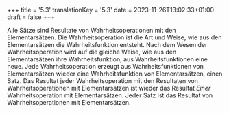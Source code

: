 +++
title = '5.3'
translationKey = '5.3'
date = 2023-11-26T13:02:33+01:00
draft = false
+++

Alle Sätze sind Resultate von Wahrheitsoperationen mit den Elementarsätzen.
Die Wahrheitsoperation ist die Art und Weise, wie aus den Elementarsätzen die Wahrheitsfunktion entsteht.
Nach dem Wesen der Wahrheitsoperation wird auf die gleiche Weise, wie aus den Elementarsätzen ihre Wahrheitsfunktion, aus Wahrheitsfunktionen eine neue. Jede Wahrheitsoperation erzeugt aus Wahrheitsfunktionen von Elementarsätzen wieder eine Wahrheitsfunktion von Elementarsätzen, einen Satz. Das Resultat jeder Wahrheitsoperation mit den Resultaten von Wahrheitsoperationen mit Elementarsätzen ist wieder das Resultat <em class="germph">Einer</em> Wahrheitsoperation mit Elementarsätzen.
Jeder Satz ist das Resultat von Wahrheitsoperationen mit Elementarsätzen.
